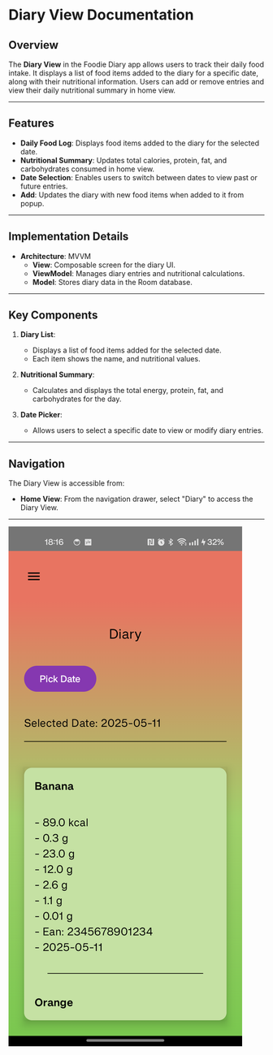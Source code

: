 # Diary View Documentation

## Overview
The **Diary View** in the Foodie Diary app allows users to track their daily food intake. It displays a list of food items added to the diary for a specific date, along with their nutritional information. Users can add or remove entries and view their daily nutritional summary in home view.

---

## Features
- **Daily Food Log**: Displays food items added to the diary for the selected date.
- **Nutritional Summary**: Updates total calories, protein, fat, and carbohydrates consumed in home view.
- **Date Selection**: Enables users to switch between dates to view past or future entries.
- **Add**: Updates the diary with new food items when added to it from popup.

---

## Implementation Details
- **Architecture**: MVVM
  - **View**: Composable screen for the diary UI.
  - **ViewModel**: Manages diary entries and nutritional calculations.
  - **Model**: Stores diary data in the Room database.

---

## Key Components
1. **Diary List**:
   - Displays a list of food items added for the selected date.
   - Each item shows the name, and nutritional values.

2. **Nutritional Summary**:
   - Calculates and displays the total energy, protein, fat, and carbohydrates for the day.

3. **Date Picker**:
   - Allows users to select a specific date to view or modify diary entries.

---

## Navigation
The Diary View is accessible from:
- **Home View**: From the navigation drawer, select "Diary" to access the Diary View.

---

![Diary](/docs/images/diary.png)
